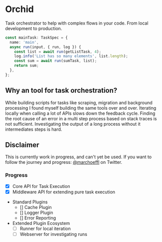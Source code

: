 # Orchid

Task orchestrator to help with complex flows in your code. From local development to production.

```typescript
const mainTask: TaskSpec = {
  name: 'main',
  async run(input, { run, log }) {
    const list = await run(getListTask, 4);
    log.info('List has so many elements', list.length);
    const sum = await run(sumTask, list);
    return sum;
  },
};
```

## Why an tool for task orchestration?

While building scripts for tasks like scraping, migration and background processing I found myself building the same tools over and over.
Iterating locally when calling a lot of APIs slows down the feedback cycle.
Finding the root cause of an error in a multi step process based on stack traces is not sufficient. Investigating the output of a long process without it intermediates steps is hard.

## Disclaimer

This is currently work in progress, and can't yet be used. If you want to follow the journey and progress:
[@marchoeffl](https://twitter.com/marchoeffl) on Twitter.

### Progress

- [x] Core API for Task Execution
- [x] Middleware API for extending pure task execution
- Standard Plugins
  - [] Cache Plugin
  - [] Logger Plugin
  - [] Error Reporting
- Extended Plugin Ecosystem
  - [ ] Runner for local iteration
  - [ ] Webserver for investigating runs
